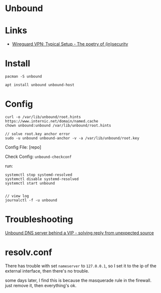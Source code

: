 # Unbound
  
# Links

* [Wireguard VPN: Typical Setup - The poetry of (in)security](https://www.ckn.io/blog/2017/11/14/wireguard-vpn-typical-setup/)

# Install

```  
pacman -S unbound

apt install unbound unbound-host
```

# Config

```
curl -o /var/lib/unbound/root.hints https://www.internic.net/domain/named.cache
chown unbound:unbound /var/lib/unbound/root.hints

// solve root.key anchor error
sudo -u unbound unbound-anchor -v -a /var/lib/unbound/root.key
```

Config File: [repo]

Check Config: `unbound-checkconf`

run:

```
systemctl stop systemd-resolved
systemctl disable systemd-resolved
systemctl start unbound


// view log
journalctl -f -u unbound
```

# Troubleshooting

[Unbound DNS server behind a VIP - solving reply from unexpected source](https://www.claudiokuenzler.com/blog/695/unbound-behind-a-virtual-ip-vip-reply-from-unexpected-source)


# resolv.conf

There has trouble with set `nameserver` to `127.0.0.1`, so I set it to the ip
of the external interface, then there's no trouble.

some days later, I find this is because the masquerade rule in the firewall.
just remove it, then everything's ok.

